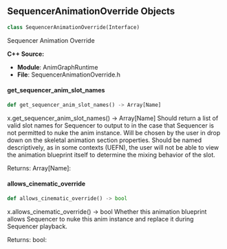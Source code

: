 ## SequencerAnimationOverride Objects

```python
class SequencerAnimationOverride(Interface)
```

Sequencer Animation Override

**C++ Source:**

- **Module**: AnimGraphRuntime
- **File**: SequencerAnimationOverride.h

<a id="unreal.SequencerAnimationOverride.get_sequencer_anim_slot_names"></a>

#### get_sequencer_anim_slot_names

```python
def get_sequencer_anim_slot_names() -> Array[Name]
```

x.get_sequencer_anim_slot_names() -> Array[Name]
Should return a list of valid slot names for Sequencer to output to in the case that Sequencer is not permitted to nuke the anim instance.
Will be chosen by the user in drop down on the skeletal animation section properties. Should be named descriptively, as in some contexts (UEFN), the user
will not be able to view the animation blueprint itself to determine the mixing behavior of the slot.

Returns:
    Array[Name]:

<a id="unreal.SequencerAnimationOverride.allows_cinematic_override"></a>

#### allows_cinematic_override

```python
def allows_cinematic_override() -> bool
```

x.allows_cinematic_override() -> bool
Whether this animation blueprint allows Sequencer to nuke this anim instance and replace it during Sequencer playback.

Returns:
    bool:

<a id="unreal.AnimationStateMachineLibrary"></a>